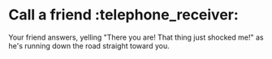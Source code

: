 <h1>Call a friend :telephone_receiver:</h1>

<p>Your friend answers, yelling "There you are! That thing just shocked me!" as he's running down the road straight toward you.</p>